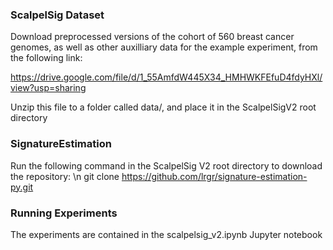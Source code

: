 ### ScalpelSig Dataset
Download preprocessed versions of the cohort of 560 breast cancer genomes, as well as other auxilliary data for the example experiment, from the following link:

https://drive.google.com/file/d/1_55AmfdW445X34_HMHWKFEfuD4fdyHXl/view?usp=sharing

Unzip this file to a folder called data/, and place it in the ScalpelSigV2 root directory

### SignatureEstimation 
Run the following command in the ScalpelSig V2 root directory to download the repository: \n
git clone https://github.com/lrgr/signature-estimation-py.git

### Running Experiments
The experiments are contained in the scalpelsig_v2.ipynb Jupyter notebook 

